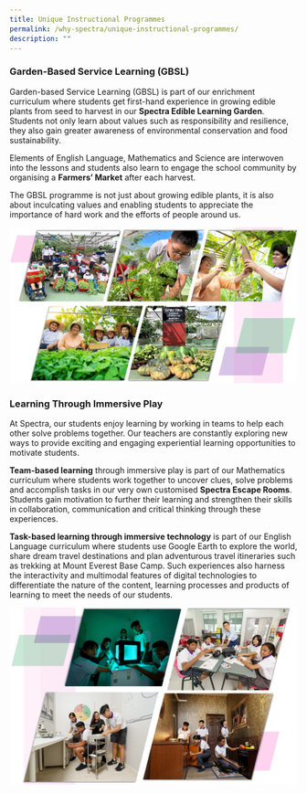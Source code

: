 ```yaml
---
title: Unique Instructional Programmes
permalink: /why-spectra/unique-instructional-programmes/
description: ""
---
```

### Garden-Based Service Learning (GBSL)

Garden-based Service Learning (GBSL) is part of our enrichment curriculum where students get first-hand experience in growing edible plants from seed to harvest in our **Spectra Edible Learning Garden**. Students not only learn about values such as responsibility and resilience, they also gain greater awareness of environmental conservation and food sustainability.

Elements of English Language, Mathematics and Science are interwoven into the lessons and students also learn to engage the school community by organising a **Farmers’ Market** after each harvest.

The GBSL programme is not just about growing edible plants, it is also about inculcating values and enabling students to appreciate the importance of hard work and the efforts of people around us.

![Gbsl2022](/images/GBSL2022.png)


### Learning Through Immersive Play

At Spectra, our students enjoy learning by working in teams to help each other solve problems together. Our teachers are constantly exploring new ways to provide exciting and engaging experiential learning opportunities to motivate students.

**Team-based learning** through immersive play is part of our Mathematics curriculum where students work together to uncover clues, solve problems and accomplish tasks in our very own customised **Spectra Escape Rooms**. Students gain motivation to further their learning and strengthen their skills in collaboration, communication and critical thinking through these experiences.

**Task-based learning through immersive technology** is part of our English Language curriculum where students use Google Earth to explore the world, share dream travel destinations and plan adventurous travel itineraries such as trekking at Mount Everest Base Camp. Such experiences also harness the interactivity and multimodal features of digital technologies to differentiate the nature of the content, learning processes and products of learning to meet the needs of our students.

![Math2022](/images/Math2022.png)